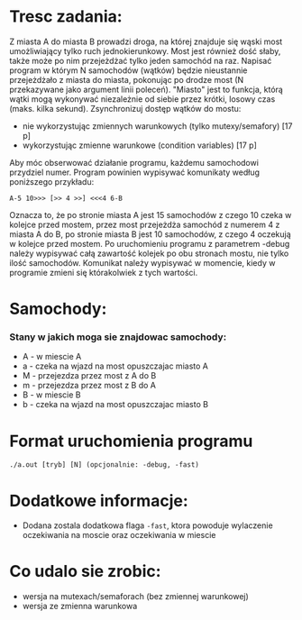 # Tresc zadania:

Z miasta A do miasta B prowadzi droga, na której znajduje się wąski most umożliwiający
tylko ruch jednokierunkowy. Most jest również dość słaby, także może po nim przejeżdżać
tylko jeden samochód na raz. Napisać program w którym N samochodów (wątków) będzie
nieustannie przejeżdżało z miasta do miasta, pokonując po drodze most (N przekazywane
jako argument linii poleceń).  "Miasto" jest to funkcja, którą wątki mogą wykonywać
niezależnie od siebie przez krótki, losowy czas (maks. kilka sekund). Zsynchronizuj
dostęp wątków do mostu:
- nie wykorzystując zmiennych warunkowych (tylko mutexy/semafory) [17 p]
- wykorzystując zmienne warunkowe (condition variables) [17 p]

Aby móc obserwować działanie programu, każdemu samochodowi przydziel numer. 
Program powinien wypisywać komunikaty według poniższego przykładu:

`A-5 10>>> [>> 4 >>] <<<4 6-B`

Oznacza to, że po stronie miasta A jest 15 samochodów z czego 10 czeka w kolejce 
przed mostem, przez most przejeżdża samochód z numerem 4 z miasta A do B, po stronie 
miasta B jest 10 samochodów, z czego 4 oczekują w kolejce przed mostem. Po uruchomieniu 
programu z parametrem -debug należy wypisywać całą zawartość kolejek po obu stronach 
mostu, nie tylko ilość samochodów. Komunikat należy wypisywać w momencie, kiedy w 
programie zmieni się którakolwiek z tych wartości.

# Samochody:
### Stany w jakich moga sie znajdowac samochody:
- A - w miescie A
- a - czeka na wjazd na most opuszczajac miasto A
- M - przejezdza przez most z A do B
- m - przejezdza przez most z B do A 
- B - w miescie B
- b - czeka na wjazd na most opuszczajac miasto B

# Format uruchomienia programu
`./a.out [tryb] [N] (opcjonalnie: -debug, -fast)`

# Dodatkowe informacje:
- Dodana zostala dodatkowa flaga `-fast`, ktora powoduje wylaczenie oczekiwania na moscie oraz oczekiwania w miescie

# Co udalo sie zrobic:
- wersja na mutexach/semaforach (bez zmiennej warunkowej)
- wersja ze zmienna warunkowa